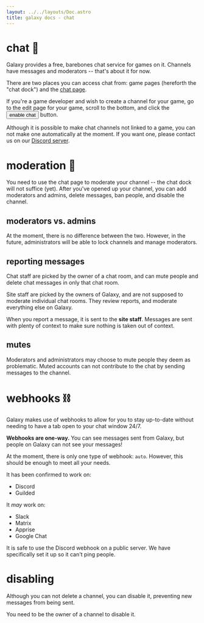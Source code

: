 ```yaml
---
layout: ../../layouts/Doc.astro
title: galaxy docs - chat
---
```


# chat 💬

Galaxy provides a free, barebones chat service for games on it. Channels have messages and moderators -- that's about it for now.

There are two places you can access chat from: game pages (hereforth the "chat dock") and the [chat page](/chat).

If you're a game developer and wish to create a channel for your game, go to the edit page for your game, scroll to the bottom, and click the <button>enable chat</button> button.

Although it is possible to make chat channels not linked to a game, you can not make one automatically at the moment. If you want one, please contact us on our [Discord server](/discord).

# moderation 🔨

You need to use the chat page to moderate your channel -- the chat dock will not suffice (yet). After you've opened up your channel, you can add moderators and admins, delete messages, ban people, and disable the channel.

## moderators vs. admins

At the moment, there is no difference between the two. However, in the future, administrators will be able to lock channels and manage moderators.

<!-- Moderators can delete messages, and ban/unban people.

Admins can do what moderators can, plus promote moderators and disable the channel.

Only the owner can promote and demote admins. -->

## reporting messages

Chat staff are picked by the owner of a chat room, and can mute people and delete chat messages in only that chat room.

Site staff are picked by the owners of Galaxy, and are not supposed to moderate individual chat rooms. They review reports, and moderate everything else on Galaxy.

When you report a message, it is sent to the **site staff**. Messages are sent with plenty of context to make sure nothing is taken out of context.

## mutes

Moderators and administrators may choose to mute people they deem as problematic. Muted accounts can not contribute to the chat by sending messages to the channel.

# webhooks ⛓

Galaxy makes use of webhooks to allow for you to stay up-to-date without needing to have a tab open to your chat window 24/7.

**Webhooks are one-way.** You can see messages sent from Galaxy, but people on Galaxy can not see your messages!

At the moment, there is only one type of webhook: `auto`. However, this should be enough to meet all your needs.

It has been confirmed to work on:
- Discord
- Guilded

It *may* work on:
- Slack
- Matrix
- Apprise
- Google Chat

It is safe to use the Discord webhook on a public server. We have specifically set it up so it can't ping people.

# disabling

Although you can not delete a channel, you can disable it, preventing new messages from being sent.

You need to be the owner of a channel to disable it.
